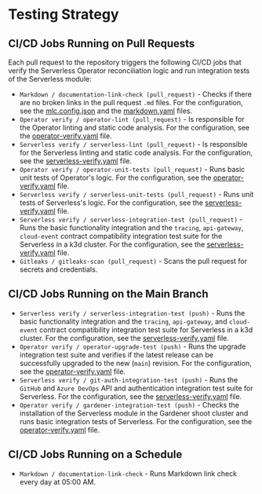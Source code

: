 # Testing Strategy

## CI/CD Jobs Running on Pull Requests

Each pull request to the repository triggers the following CI/CD jobs that verify the Serverless Operator reconciliation logic and run integration tests of the Serverless module:

- `Markdown / documentation-link-check (pull_request)` - Checks if there are no broken links in the pull request `.md` files. For the configuration, see the [mlc.config.json](https://github.com/kyma-project/serverless/blob/main/.mlc.config.json) and the [markdown.yaml](https://github.com/kyma-project/serverless/blob/e36239e8315d7cce49eaa3ad1766f3261cef8af6/.github/workflows/markdown.yaml#L8) files.
- `Operator verify / operator-lint (pull_request)` - Is responsible for the Operator linting and static code analysis. For the configuration, see the [operator-verify.yaml](https://github.com/kyma-project/serverless/blob/main/.github/workflows/operator-verify.yaml#L19) file.
- `Serverless verify / serverless-lint (pull_request)` - Is responsible for the Serverless linting and static code analysis. For the configuration, see the [serverless-verify.yaml](https://github.com/kyma-project/serverless/blob/main/.github/workflows/serverless-verify.yaml#L19) file.
- `Operator verify / operator-unit-tests (pull_request)` - Runs basic unit tests of Operator's logic. For the configuration, see the [operator-verify.yaml](https://github.com/kyma-project/serverless/blob/main/.github/workflows/operator-verify.yaml#L30) file.
- `Serverless verify / serverless-unit-tests (pull_request)` - Runs unit tests of Serverless's logic. For the configuration, see the [serverless-verify.yaml](https://github.com/kyma-project/serverless/blob/main/.github/workflows/serverless-verify.yaml#L31) file.
- `Serverless verify / serverless-integration-test (pull_request)` - Runs the basic functionality integration and the `tracing`, `api-gateway`, `cloud-event` contract compatibility integration test suite for the Serverless in a k3d cluster. For the configuration, see the [serverless-verify.yaml](https://github.com/kyma-project/serverless/blob/main/.github/workflows/serverless-verify.yaml#L40) file.
- `Gitleaks / gitleaks-scan (pull_request)` - Scans the pull request for secrets and credentials.

## CI/CD Jobs Running on the Main Branch

- `Serverless verify / serverless-integration-test (push)` - Runs the basic functionality integration and the `tracing`, `api-gateway`, and `cloud-event` contract compatibility integration test suite for Serverless in a k3d cluster. For the configuration, see the [serverless-verify.yaml](https://github.com/kyma-project/serverless/blob/main/.github/workflows/serverless-verify.yaml#L40) file.
- `Operator verify / operator-upgrade-test (push)` - Runs the upgrade integration test suite and verifies if the latest release can be successfully upgraded to the new (`main`) revision. For the configuration, see the [operator-verify.yaml](https://github.com/kyma-project/serverless/blob/main/.github/workflows/operator-verify.yaml#L40) file.
- `Serverless verify / git-auth-integration-test (push)` - Runs the `GitHub` and `Azure DevOps` API and authentication integration test suite for Serverless. For the configuration, see the [serverless-verify.yaml](https://github.com/kyma-project/serverless/blob/main/.github/workflows/serverless-verify.yaml#L67) file.
- `Operator verify / gardener-integration-test (push)` - Checks the installation of the Serverless module in the Gardener shoot cluster and runs basic integration tests of Serverless. For the configuration, see the [operator-verify.yaml](https://github.com/kyma-project/serverless/blob/main/.github/workflows/operator-verify.yaml#L60) file.

## CI/CD Jobs Running on a Schedule

- `Markdown / documentation-link-check` - Runs Markdown link check every day at 05:00 AM.
